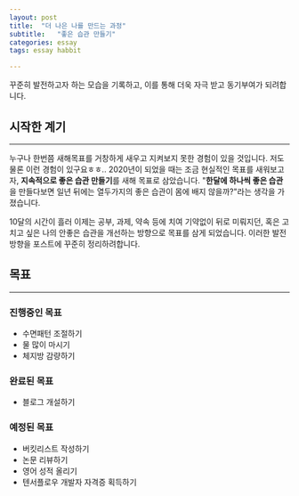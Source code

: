 ```yaml
---
layout: post  
title:  "더 나은 나를 만드는 과정"  
subtitle:   "좋은 습관 만들기"  
categories: essay  
tags: essay habbit  

---
```


꾸준히 발전하고자 하는 모습을 기록하고, 이를 통해 더욱 자극 받고 동기부여가 되려합니다.

## 시작한 계기

---

누구나 한번쯤 새해목표를 거창하게 새우고 지켜보지 못한 경험이 있을 것입니다. 저도 물론 이런 경험이 있구요ㅎㅎ.. 2020년이 되었을 때는 조금 현실적인 목표를 새워보고자, **지속적으로 좋은 습관 만들기**를 새해 목표로 삼았습니다. "**한달에 하나씩 좋은 습관**을 만들다보면 일년 뒤에는 열두가지의 좋은 습관이 몸에 배지 않을까?"라는 생각을 가졌습니다.  

10달의 시간이 흘러 이제는 공부, 과제, 약속 등에 치여 기약없이 뒤로 미뤄지던, 혹은 고치고 싶은 나의 안좋은 습관을 개선하는 방향으로 목표를 삼게 되었습니다. 이러한 발전 방향을 포스트에 꾸준히 정리하려합니다.

## 목표

---

### 진행중인 목표

- 수면패턴 조절하기  
- 물 많이 마시기
- 체지방 감량하기

### 완료된 목표

- 블로그 개설하기

### 예정된 목표

- 버킷리스트 작성하기
- 논문 리뷰하기
- 영어 성적 올리기
- 텐서플로우 개발자 자격증 획득하기
